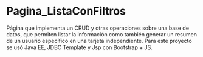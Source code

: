 # Pagina_ListaConFiltros
Página que implementa un CRUD y otras operaciones sobre una base de datos, que permiten listar la información como también generar un resumen de un usuario específico en una tarjeta independiente. Para este proyecto se usó Java EE, JDBC Template y Jsp con Bootstrap + JS.
